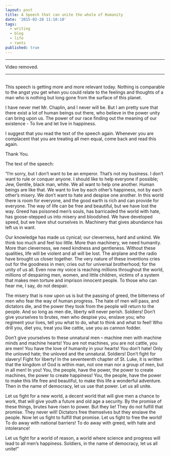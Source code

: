 ```yaml
---
layout: post
title: A Speech that can unite the whole of Humanity
date: '2015-02-28 11:10:10'
tags:
  - writing
  - blog
  - life
  - rants
published: true
---
```

<hr>
Video removed.
<hr>
<br>
This speech is getting more and more relevant today. Nothing is comparable to the angst you get when you could relate to the feelings and thoughts of a man who is nothing but long gone from the surface of this planet. 

I have never met Mr. Chaplin, and I never will be. But I am pretty sure that there exist a lot of human beings out there, who believe in the power unity can bring upon us. The power of our race finding out the meaning of our existence -  To live and let live in happiness.

I suggest that you read the text of the speech again. Whenever you are complacent that you are treating all men equal, come back and read this again.

Thank You.

The text of the speech:

“I’m sorry, but I don’t want to be an emperor. That’s not my business. I don’t want to rule or conquer anyone. I should like to help everyone if possible; Jew, Gentile, black man, white. We all want to help one another. Human beings are like that. We want to live by each other’s happiness, not by each other’s misery. We don’t want to hate and despise one another. In this world there is room for everyone, and the good earth is rich and can provide for everyone. The way of life can be free and beautiful, but we have lost the way. Greed has poisoned men’s souls, has barricaded the world with hate, has goose-stepped us into misery and bloodshed. We have developed speed, but we have shut ourselves in. Machinery that gives abundance has left us in want.

Our knowledge has made us cynical; our cleverness, hard and unkind. We think too much and feel too little. More than machinery, we need humanity. More than cleverness, we need kindness and gentleness. Without these qualities, life will be violent and all will be lost. The airplane and the radio have brought us closer together. The very nature of these inventions cries out for the goodness in men; cries out for universal brotherhood; for the unity of us all. Even now my voice is reaching millions throughout the world, millions of despairing men, women, and little children, victims of a system that makes men torture and imprison innocent people. To those who can hear me, I say, do not despair.

The misery that is now upon us is but the passing of greed, the bitterness of men who fear the way of human progress. The hate of men will pass, and dictators die, and the power they took from the people will return to the people. And so long as men die, liberty will never perish. Soldiers! Don’t give yourselves to brutes, men who despise you, enslave you; who regiment your lives, tell you what to do, what to think and what to feel! Who drill you, diet you, treat you like cattle, use you as cannon fodder.

Don’t give yourselves to these unnatural men – machine men with machine minds and machine hearts! You are not machines, you are not cattle, you are men! You have the love of humanity in your hearts! You don’t hate! Only the unloved hate; the unloved and the unnatural. Soldiers! Don’t fight for slavery! Fight for liberty! In the seventeenth chapter of St. Luke, it is written that the kingdom of God is within man, not one man nor a group of men, but in all men! In you! You, the people, have the power, the power to create machines, the power to create happiness! You, the people, have the power to make this life free and beautiful, to make this life a wonderful adventure. Then in the name of democracy, let us use that power. Let us all unite.

Let us fight for a new world, a decent world that will give men a chance to work, that will give youth a future and old age a security. By the promise of these things, brutes have risen to power. But they lie! They do not fulfill that promise. They never will! Dictators free themselves but they enslave the people. Now let us fight to fulfill that promise. Let us fight to free the world! To do away with national barriers! To do away with greed, with hate and intolerance!

Let us fight for a world of reason, a world where science and progress will lead to all men’s happiness. Soldiers, in the name of democracy, let us all unite!”
